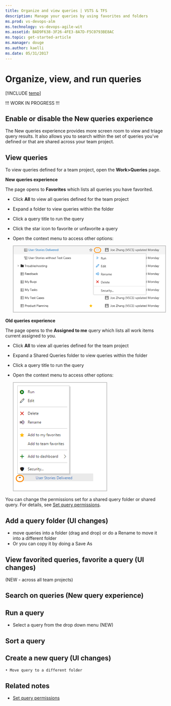 ```yaml
---
title: Organize and view queries | VSTS & TFS
description: Manage your queries by using favorites and folders 
ms.prod: vs-devops-alm
ms.technology: vs-devops-agile-wit
ms.assetid: BAD9F638-3F26-4FE3-8A7D-F5C0793BE8AC  
ms.topic: get-started-article
ms.manager: douge
ms.author: kaelli
ms.date: 05/31/2017  
---
```



# Organize, view, and run queries    

[!INCLUDE [temp](../_shared/version-vsts-tfs-all-versions.md)]

!!! WORK IN PROGRESS !!!

## Enable or disable the New queries experience

The New queries experience provides more screen room to view and triage query results. It also allows you to search within the set of queries you've defined or that are shared across your team project.  

## View queries

To view queries defined for a team project, open the **Work>Queries** page.  

**New queries experience** 

The page opens to **Favorites** which lists all queries you have favorited. 

- Click **All** to view all queries defined for the team project 
- Expand a folder to view queries within the folder 
- Click a query title to run the query 
- Click the star icon to favorite or unfavorite a query
- Open the context menu to access other options: 

	<img src="_img/organize-queries-drop-down-menu.png" alt="New query experience, Query context menu, shared query" style="border: 2px solid #C3C3C3;"/>


**Old queries experience**

The page opens to the **Assigned to me** query which lists all work items current assigned to you.  

- Click **All** to view all queries defined for the team project 
- Expand a Shared Queries folder to view queries within the folder 
- Click a query title to run the query 
- Open the context menu to access other options: 

	<img src="_img/organize-queries-drop-down-menu-old-exp.png" alt="Old query experience, Query context menu, shared query" style="border: 2px solid #C3C3C3;"/>

You can change the permissions set for a shared query folder or shared query. For details, see [Set query permissions](set-query-permissions.md). 


## Add a query folder  (UI changes) 

 - move queries into a folder (drag and drop) or do a Rename to move it into a different folder 
 - Or you can copy it by doing a Save As 



## View favorited queries, favorite a query (UI changes) 

(NEW - across all team projects) 




## Search on queries (New query experience) 


## Run a query 
- Select a query from the drop down menu (NEW) 

 
## Sort a query 


## Create a new query (UI changes) 
	• Move query to a different folder 
 


## Related notes 

- [Set query permissions](set-query-permissions.md) 


